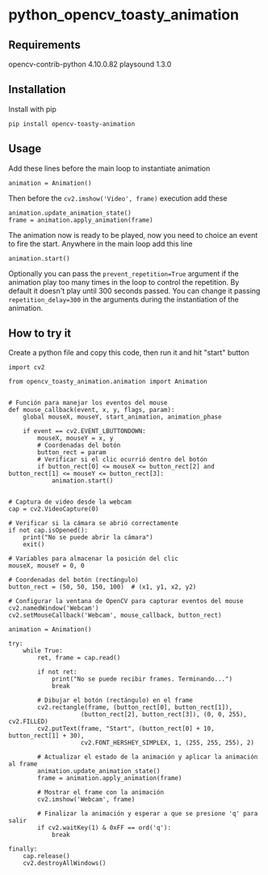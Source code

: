 # python_opencv_toasty_animation

## Requirements

opencv-contrib-python 4.10.0.82
playsound 1.3.0

## Installation

Install with pip

    pip install opencv-toasty-animation

## Usage

Add these lines before the main loop to instantiate animation

    animation = Animation()

Then before the `cv2.imshow('Video', frame)` execution add these

    animation.update_animation_state()
    frame = animation.apply_animation(frame)

The animation now is ready to be played, now you need to choice an event to fire the start.
Anywhere in the main loop add this line

    animation.start()

Optionally you can pass the `prevent_repetition=True` argument if the animation play too many times in the loop to control the repetition. By default it doesn't play until 300 seconds passed. You can change it passing `repetition_delay=300` in the arguments during the instantiation of the animation.

## How to try it

Create a python file and copy this code, then run it and hit "start" button

    import cv2

    from opencv_toasty_animation.animation import Animation


    # Función para manejar los eventos del mouse
    def mouse_callback(event, x, y, flags, param):
        global mouseX, mouseY, start_animation, animation_phase

        if event == cv2.EVENT_LBUTTONDOWN:
            mouseX, mouseY = x, y
            # Coordenadas del botón
            button_rect = param
            # Verificar si el clic ocurrió dentro del botón
            if button_rect[0] <= mouseX <= button_rect[2] and button_rect[1] <= mouseY <= button_rect[3]:
                animation.start()


    # Captura de video desde la webcam
    cap = cv2.VideoCapture(0)

    # Verificar si la cámara se abrió correctamente
    if not cap.isOpened():
        print("No se puede abrir la cámara")
        exit()

    # Variables para almacenar la posición del clic
    mouseX, mouseY = 0, 0

    # Coordenadas del botón (rectángulo)
    button_rect = (50, 50, 150, 100)  # (x1, y1, x2, y2)

    # Configurar la ventana de OpenCV para capturar eventos del mouse
    cv2.namedWindow('Webcam')
    cv2.setMouseCallback('Webcam', mouse_callback, button_rect)

    animation = Animation()

    try:
        while True:
            ret, frame = cap.read()

            if not ret:
                print("No se puede recibir frames. Terminando...")
                break

            # Dibujar el botón (rectángulo) en el frame
            cv2.rectangle(frame, (button_rect[0], button_rect[1]),
                        (button_rect[2], button_rect[3]), (0, 0, 255), cv2.FILLED)
            cv2.putText(frame, "Start", (button_rect[0] + 10, button_rect[1] + 30),
                        cv2.FONT_HERSHEY_SIMPLEX, 1, (255, 255, 255), 2)

            # Actualizar el estado de la animación y aplicar la animación al frame
            animation.update_animation_state()
            frame = animation.apply_animation(frame)

            # Mostrar el frame con la animación
            cv2.imshow('Webcam', frame)

            # Finalizar la animación y esperar a que se presione 'q' para salir
            if cv2.waitKey(1) & 0xFF == ord('q'):
                break

    finally:
        cap.release()
        cv2.destroyAllWindows()
